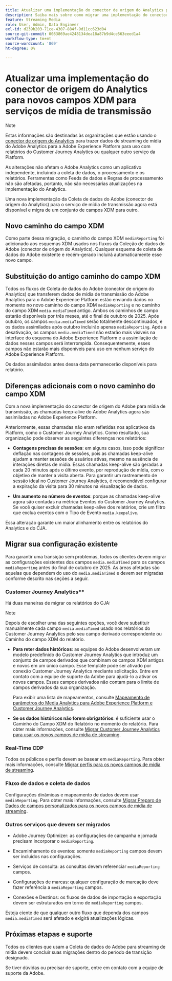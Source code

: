```yaml
---
title: Atualizar uma implementação do conector de origem do Analytics para novos campos XDM para serviços de mídia de transmissão
description: Saiba mais sobre como migrar uma implementação do conector de origem do Analytics para campos atualizados de mídia de transmissão XDM
feature: Streaming Media
role: User, Admin, Data Engineer
exl-id: d239b203-71ce-4307-884f-9d11cc623d04
source-git-commit: 0083869ae4248134dea18a87b9d4ce563eeed1a4
workflow-type: tm+mt
source-wordcount: '869'
ht-degree: 0%

---
```


# Atualizar uma implementação do conector de origem do Analytics para novos campos XDM para serviços de mídia de transmissão

>[!NOTE]
>
>Estas informações são destinadas às organizações que estão usando o [conector de origem do Analytics](https://experienceleague.adobe.com/pt-br/docs/experience-platform/sources/connectors/adobe-applications/analytics) para trazer dados de streaming de mídia do Adobe Analytics para a Adobe Experience Platform para uso com relatórios do Customer Journey Analytics ou qualquer outro serviço da Platform.
>
>As alterações não afetam o Adobe Analytics como um aplicativo independente, incluindo a coleta de dados, o processamento e os relatórios. Ferramentas como Feeds de dados e Regras de processamento não são afetadas, portanto, não são necessárias atualizações na implementação do Analytics.

Uma nova implementação da Coleta de dados do Adobe (conector de origem do Analytics) para o serviço de mídia de transmissão agora está disponível e migra de um conjunto de campos XDM para outro.

## Novo caminho do campo XDM

Como parte dessa migração, o caminho do campo XDM `mediaReporting` foi adicionado aos esquemas XDM usados nos fluxos da Coleção de dados do Adobe (conector de origem do Analytics). Qualquer esquema de coleta de dados do Adobe existente e recém-gerado incluirá automaticamente esse novo campo.

## Substituição do antigo caminho do campo XDM

Todos os fluxos de Coleta de dados do Adobe (conector de origem do Analytics) que transferem dados de mídia de transmissão do Adobe Analytics para o Adobe Experience Platform estão enviando dados no momento no novo caminho do campo XDM `mediaReporting` e no caminho do campo XDM `media.mediaTimed` antigo. Ambos os caminhos de campo estarão disponíveis por três meses, até o final de outubro de 2025. Após outubro, os campos `media.mediaTimed` serão totalmente descontinuados, e os dados assimilados após outubro incluirão apenas `mediaReporting`. Após a desativação, os campos `media.mediaTimed` não estarão mais visíveis na interface do esquema do Adobe Experience Platform e a assimilação de dados nesses campos será interrompida. Consequentemente, esses campos não estarão mais disponíveis para uso em nenhum serviço do Adobe Experience Platform.

Os dados assimilados antes dessa data permanecerão disponíveis para relatório.

## Diferenças adicionais com o novo caminho do campo XDM

Com a nova implementação do conector de origem do Adobe para mídia de transmissão, as chamadas keep-alive do Adobe Analytics agora são assimiladas no Adobe Experience Platform.

Anteriormente, essas chamadas não eram refletidas nos aplicativos da Platform, como o Customer Journey Analytics. Como resultado, sua organização pode observar as seguintes diferenças nos relatórios:

* **Contagens precisas de sessões**: em alguns casos, isso pode significar deflação nas contagens de sessões, pois as chamadas keep-alive ajudam a manter sessões de usuários ativas, mesmo na ausência de interações diretas de mídia. Essas chamadas keep-alive são geradas a cada 20 minutos após o último evento, por reprodução de mídia, com o objetivo de manter a visita aberta. Para garantir um rastreamento de sessão ideal no Customer Journey Analytics, é recomendável configurar a expiração da visita para 30 minutos na visualização de dados.

* **Um aumento no número de eventos**: porque as chamadas keep-alive agora são contadas na métrica Eventos do Customer Journey Analytics. Se você quiser excluir chamadas keep-alive dos relatórios, crie um filtro que exclua eventos com o Tipo de Evento `media.keepalive`.

Essa alteração garante um maior alinhamento entre os relatórios do Analytics e do CJA.

## Migrar sua configuração existente

Para garantir uma transição sem problemas, todos os clientes devem migrar as configurações existentes dos campos `media.mediaTimed` para os campos `mediaReporting` antes do final de outubro de 2025. As áreas afetadas são aquelas que dependem do uso do `media.mediaTimed` e devem ser migradas conforme descrito nas seções a seguir.

### Customer Journey Analytics**

Há duas maneiras de migrar os relatórios do CJA:

>[!NOTE]
>
>Depois de escolher uma das seguintes opções, você deve substituir manualmente cada campo `media.mediaTimed` usado nos relatórios do Customer Journey Analytics pelo seu campo derivado correspondente ou Caminho do campo XDM do relatório.

* **Para reter dados históricos**: as equipes do Adobe desenvolveram um modelo predefinido do Customer Journey Analytics que introduz um conjunto de campos derivados que combinam os campos XDM antigos e novos em um único campo. Esse template pode ser ativado por conexão Customer Journey Analytics mediante solicitação. Entre em contato com a equipe de suporte da Adobe para ajudá-lo a ativar os novos campos. Esses campos derivados não contam para o limite de campos derivados da sua organização.

  Para exibir uma lista de mapeamentos, consulte [Mapeamento de parâmetros do Media Analytics para Adobe Experience Platform e Customer Journey Analytics](/help/use-cases/xdm-updates/parameters-mapping.md).

* **Se os dados históricos não forem obrigatórios**: é suficiente usar o Caminho do Campo XDM do Relatório no momento do relatório. Para obter mais informações, consulte [Migrar Customer Journey Analytics para usar os novos campos de mídia de streaming](/help/use-cases/xdm-updates/migrate-cja-setup.md).

### Real-Time CDP

Todos os públicos e perfis devem se basear em `mediaReporting`. Para obter mais informações, consulte [Migrar perfis para os novos campos de mídia de streaming](/help/use-cases/xdm-updates/migrate-profiles.md).

### Fluxo de dados e coleta de dados

Configurações dinâmicas e mapeamento de dados devem usar `mediaReporting`. Para obter mais informações, consulte [Migrar Preparo de Dados de campos personalizados para os novos campos de mídia de streaming](/help/use-cases/xdm-updates/migrate-dataprep.md).

### Outros serviços que devem ser migrados

* Adobe Journey Optimizer: as configurações de campanha e jornada precisam incorporar o `mediaReporting`.

* Encaminhamento de eventos: somente `mediaReporting` campos devem ser incluídos nas configurações.

* Serviços de consulta: as consultas devem referenciar `mediaReporting` campos.

* Configurações de marcas: qualquer configuração de marcação deve fazer referência a `mediaReporting` campos.

* Conexões e Destinos: os fluxos de dados de importação e exportação devem ser estruturados em torno de `mediaReporting` campos.

Esteja ciente de que qualquer outro fluxo que dependa dos campos `media.mediaTimed` será afetado e exigirá atualizações lógicas.

## Próximas etapas e suporte

Todos os clientes que usam a Coleta de dados do Adobe para streaming de mídia devem concluir suas migrações dentro do período de transição designado.

Se tiver dúvidas ou precisar de suporte, entre em contato com a equipe de suporte da Adobe.
